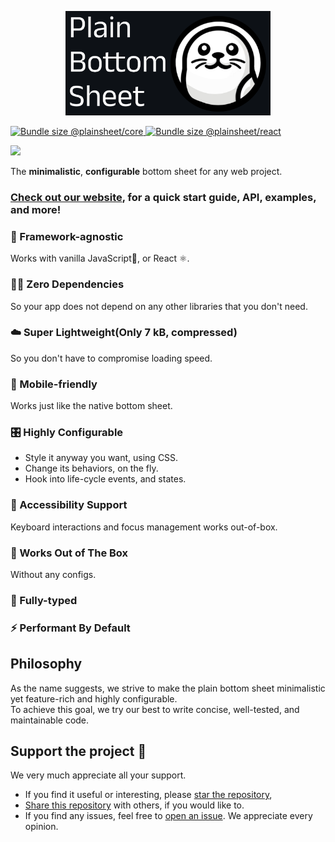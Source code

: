 <p align="center">
  <a href="https://www.plainsheet.org/">
    <img src="https://github.com/plainsheet/plainsheet/raw/main/documents/assets/header.png" width="328" height="167">
  </a>
</p>

<p align="left">
  <a href="https://bundlejs.com/?q=@plainsheet/core@latest" target="_blank">
    <img alt="Bundle size @plainsheet/core" src="https://deno.bundlejs.com/badge?q=@plainsheet/core@latest&badge=detailed" />
  </a>
  <a href="https://bundlejs.com/?q=@plainsheet/react@latest" target="_blank">
    <img alt="Bundle size @plainsheet/react" src="https://deno.bundlejs.com/badge?q=@plainsheet/react@latest&badge=detailed" />
  </a>
</p>

<a href="https://codecov.io/gh/PeterByun/plain-bottom-sheet" > 
 <img src="https://codecov.io/gh/PeterByun/plain-bottom-sheet/graph/badge.svg?token=WFHGUAI3GC"/> 
</a>

The **minimalistic**, **configurable** bottom sheet for any web project.

### [Check out our website](https://www.plainsheet.org//), for a quick start guide, API, examples, and more!

### 🧩 Framework-agnostic

Works with vanilla JavaScript🍦, or React ⚛️.

### ⛓️‍💥 Zero Dependencies

So your app does not depend on any other libraries that you don't need.

### ☁️ Super Lightweight(Only 7 kB, compressed)

So you don't have to compromise loading speed.

### 📱 Mobile-friendly

Works just like the native bottom sheet.

### 🎛 Highly Configurable

- Style it anyway you want, using CSS.
- Change its behaviors, on the fly.
- Hook into life-cycle events, and states.

### 🦮 Accessibility Support

Keyboard interactions and focus management works out-of-box.

### 🍰 Works Out of The Box

Without any configs.

### 🦾 Fully-typed

### ⚡️ Performant By Default

## Philosophy

As the name suggests, we strive to make the plain bottom sheet minimalistic yet feature-rich and highly configurable.  
To achieve this goal, we try our best to write concise, well-tested, and maintainable code.

## Support the project 🤍

We very much appreciate all your support.

- If you find it useful or interesting, please [star the repository](https://github.com/plainsheet/plainsheet/stargazers),
- [Share this repository](https://github.com/plainsheet/plainsheet?tab=readme-ov-file) with others, if you would like to.
- If you find any issues, feel free to [open an issue](https://github.com/plainsheet/plainsheet/issues). We appreciate every opinion.
